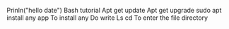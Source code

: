 Prinln("hello date") 
Bash tutorial
Apt get update
Apt get upgrade
sudo apt install any app
To install any
Do write 
Ls
cd 
To enter the file directory

